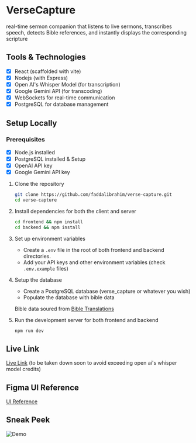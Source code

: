 # VerseCapture

real-time sermon companion that listens to live sermons, transcribes speech, detects Bible references, and instantly displays the corresponding scripture

## Tools & Technologies

- [x] React (scaffolded with vite)
- [x] Nodejs (with Express)
- [x] Open AI's Whisper Model (for transcription)
- [x] Google Gemini API (for transcoding)
- [x] WebSockets for real-time communication
- [x] PostgreSQL for database management

## Setup Locally

### Prerequisites

- [x] Node.js installed
- [x] PostgreSQL installed & Setup
- [x] OpenAI API key
- [x] Google Gemini API key

1. Clone the repository

   ```bash
   git clone https://github.com/faddalibrahim/verse-capture.git
   cd verse-capture
   ```

2. Install dependencies for both the client and server

   ```bash
   cd frontend && npm install
   cd backend && npm install
   ```

3. Set up environment variables

   - Create a `.env` file in the root of both frontend and backend directories.
   - Add your API keys and other environment variables (check `.env.example` files)

4. Setup the database

   - Create a PostgreSQL database (verse_capture or whatever you wish)
   - Populate the database with bible data

   Bible data soured from [Bible Translations](https://github.com/jadenzaleski/BibleTranslations)

5. Run the development server for both frontend and backend

   ```bash
   npm run dev
   ```

## Live Link

[Live Link](https://verse-capture.netlify.app) (to be taken down soon to avoid exceeding open ai's whisper model credits)

## Figma UI Reference

[UI Reference](https://www.figma.com/design/8ebbsZw1iDQVUKsCOxWgZV/Full-Stack-Dev-Test?node-id=0-1)

## Sneak Peek

![Demo](demo.gif)
